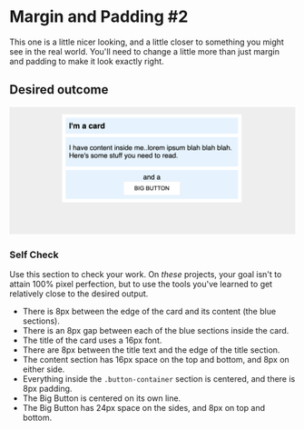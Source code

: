 # Margin and Padding #2

This one is a little nicer looking, and a little closer to something you might see in the real world. You'll need to change a little more than just margin and padding to make it look exactly right.

## Desired outcome

![desired outcome](./desired-outcome.png)

### Self Check

Use this section to check your work. On _these_ projects, your goal isn't to attain 100% pixel perfection, but to use the tools you've learned to get relatively close to the desired output.

* There is 8px between the edge of the card and its content (the blue sections).
* There is an 8px gap between each of the blue sections inside the card.
* The title of the card uses a 16px font.
* There are 8px between the title text and the edge of the title section.
* The content section has 16px space on the top and bottom, and 8px on either side.
* Everything inside the `.button-container` section is centered, and there is 8px padding.
* The Big Button is centered on its own line.
* The Big Button has 24px space on the sides, and 8px on top and bottom.

